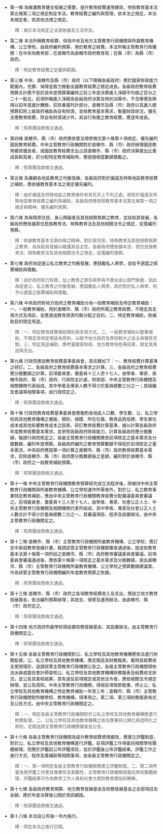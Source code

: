 * 第一條 為維護教育健全發展之需要，提升教育經費運用績效，特依教育基本法第五條第二項之規定制定本法。教育經費之編列與管理，依本法之規定。本法未規定者，依其他法律之規定。

> 釋：揭示本法制定之法源依據及立法宗旨。

* 第二條 本法所稱教育經費，係指中央及地方主管教育行政機關與所屬教育機構、公立學校，由政府編列預算，用於教育之經費。本法所稱主管教育行政機關：在中央為教育部；在直轄市為直轄市政府教育局；在縣（市）為縣（市）政府。

> 釋：明定教育經費之定義與範圍。

* 第三條 中央、直轄市及縣（市）政府（以下簡稱各級政府）應於國家財政能力範圍內，充實、保障並致力推動全國教育經費之穩定成長。各級政府教育經費預算合計應不低於該年度預算籌編時之前三年度決算歲入淨額平均值之百分之二十一點五。前項所稱歲入淨額為各級政府決算及特別決算中，不含舉債及移用以前年度歲計賸餘，扣除重複列計部分。直轄市及縣（市）政府以其歲入總預算扣除上級政府補助為自有財源，並依教育基本需求，衡量財政狀況，優先支應教育經費，除自有財源減少外，其自行負擔之教育經費，應逐年成長。

> 釋：照黨團協商條文通過。

* 第四條 直轄市、縣（市）政府應依憲法增修條文第十條第十項規定，優先編列國民教育經費。中央主管教育行政機關對於直轄市、縣（市）政府辦理國民教育績效優良者，或國民教育經費支出占該直轄市、縣（市）政府決算歲出比重成長較高者，於分配特定教育補助時，應提撥相當數額獎勵之。

> 釋：照黨團協商條文通過。

* 第五條 為兼顧各地區教育之均衡發展，各級政府對於偏遠及特殊地區教育經費之補助，應依據教育基本法之規定優先編列。

> 釋：由於偏遠及特殊地區之教育條件有其先天上不利之處，故對於偏遠及特殊地區教育經費之編列與補助，各級政府應依照教育基本法第五條第一項之規定與精神，優先編列預算。

* 第六條 為保障原住民、身心障礙者及其他弱勢族群之教育，並扶助其發展，各級政府應依據原住民族教育法、特殊教育法及其他相關法令之規定，從寬編列預算。

> 釋：依據教育基本法第四條之精神。對於原住民、特殊教育及其他弱勢族群之教育，為扶助其發展以維護其自主性，各級政府應依據本法、原住民族教育法、特殊教育法及其他相關法令之規定。從寬編列預算。

* 第七條 政府為促進公私立教育之均衡發展，應鼓勵私人興學，並給予適當之經費補助與獎勵。

> 釋：由於政府財力有限，加上教育之責任與參與不應全由公部門負擔，因此為促進公、私立教育之均衡發展，應鼓勵私人興學，政府對於私人興學，則予以適當之經費補助與獎勵。

* 第八條 中央政府對地方政府之教育補助分為一般教育補助及特定教育補助：一、一般教育補助，用於直轄市、縣（市）政府所需之教育經費，不限定其支用方式及項目，並應達成教育資源均衡分配之目的。二、特定教育補助，依補助目的限定用途。

> 釋：一、明定教育經費補助類別與支用方式。二、一般教育補助以整筆補助、不限定其特定用途為原則，以賦予地方政府及學校較大之自主與彈性空間。三、特定用途補助，應考量國家財政、地方教育特色等因素，限定其用途與支出。

* 第九條 行政院應設教育經費基準委員會，其任務如下：一、教育經費計算基準之研訂。二、各級政府之教育經費基本需求之計算。三、各級政府之教育經費應分擔數額之計算。前項委員會，置委員十三人至十七人，由學者、專家、直轄市政府、縣（市）政府、行政院主計處、財政部、中央主管教育行政機關及相關機關代表組成，其中學者及專家人數不得少於委員總數三分之一；其組織及會議等相關事項，由行政院定之。

> 釋：照黨團協商條文通過。

* 第十條 行政院教育經費基準委員會應衡酌各地區人口數、學生數、公、私立學校與其他教育機構之層級、類別、規模、所在位置、教育品質指標、學生單位成本或其他影響教育成本之因素，研訂教育經費計算基準，據以計算各級政府年度教育經費基本需求，並參照各級政府財政能力，計算各級政府應分擔數額，報請行政院核定之。各級主管教育行政機關應依前項核定之基本需求及分擔數額，編列年度預算。各級政府編列之教育預算數額不得低於前項核定之基本需求。中央政府應就第一項計算之直轄市、縣（市）政府教育經費基本需求，扣除直轄市、縣（市）政府應分擔數額後之差額，編列對於直轄市、縣（市）政府之一般教育補助預算。

> 釋：照黨團協商條文通過。

* 第十一條 中央主管教育行政機關教育預算經完成立法程序後，除維持中央主管教育行政機關與所屬教育機構、公立學校運作所需者外，對於公、私立教育事業特定教育補助，應由中央主管教育行政機關教育經費分配審議委員會審議之。前項委員會，置委員十三人至十七人，由學者、專家、社會公正人士、中央主管教育行政機關及相關機關代表所組成，其中學者、專家及社會公正人士人數合計不得少於委員總數二分之一。其審議項目、程序及設置辦法，由中央主管教育行政機關定之。

> 釋：照黨團協商條文通過。

* 第十二條 直轄市、縣（市）主管教育行政機關所屬教育機構、公立學校，應訂定中長程教育發展計畫，報請該管主管教育行政機關審查通過後，提送依教育基本法第十條第一項所設之直轄市、縣（市）政府教育審議委員會審議。前項委員會審議通過後，應依第十條第一項核定之基本需求及分擔數額，提出直轄市、縣（市）主管教育行政機關所屬教育機構、公立學校之預算數額建議案，作為該管主管教育行政機關編列年度教育預算之依據。

> 釋：照黨團協商條文通過。

* 第十三條 直轄市、縣（市）政府之各項教育經費收入及支出，應設立地方教育發展基金，依法編列預算辦理；其收支、保管及運用辦法，由直轄市、縣（市）政府定之。

> 釋：照黨團協商條文通過。

* 第十四條 地方政府所屬學校得設置校務發展基金，其設置辦法，由主管教育行政機關定之。

> 釋：照黨團協商條文通過。

* 第十五條 各級主管教育行政機關對公、私立學校及其他教育機構應依法進行財務監督。公、私立學校及其他教育機構，應定期造具財務報表，載明其經費收支使用情形，送請該管主管教育行政機關公告之。各級主管教育行政機關得依法派員或委託會計師查核公、私立學校及其他教育機構財務報表及經費收支狀況，並公告其查核結果，其有違反前項規定或其他法令者，應依相關法令規定辦理，並公告周知。中央主管教育行政機關，得視前項情節輕重，停止公、私立學校及其他教育機構之特定教育補助一年至三年；直轄市、縣（市）主管教育行政機關對所轄學校、教育機構，得準用之。第二項、第三項財務報表格式及公告方式，由中央主管教育行政機關定之。

> 釋：一、明定各級主管教育行政機關對於公私立學校及其他教育機構應進行財務監督。二、公私立學校及其他教育機構之收支應秉持公開化與透明化之原則，定期送請主管教育行政機關備查並公告。

* 第十六條 各級主管教育行政機關為提升教育經費使用績效，應建立評鑑制度，對於公、私立學校及其他教育機構進行評鑑。前項評鑑工作得委託相關學術團體辦理。但應於評鑑前公布評鑑項目，並於評鑑後公布評鑑結果。評鑑工作之進行方式、程序及獎補助等相關事項，由各級主管教育行政機關定之。

> 釋：一、第一項明定各級主管教育行政機關應建立評鑑制度。二、第二項考量為使評鑑工作更具專業性及客觀性，主管教育行政機關得委託學術團體辦理，評鑑結果可作為教育工作人員和社會大眾對教育建設的瞭解。

* 第十七條 各級政府教育預算、地方教育發展基金及校務發展基金之全部項目及金額，應於年度決算後公開於資訊網路。

> 釋：照黨團協商條文通過。

* 第十八條 本法自公布後一年內施行。

> 釋：明定本法之施行日期。


